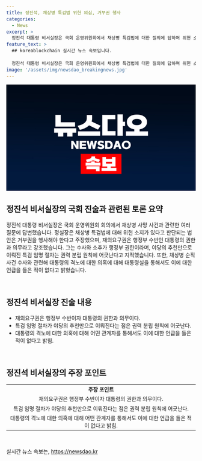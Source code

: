 ```yaml
---
title: 정진석, 채상병 특검법 위헌 의심, 거부권 행사
categories:
  - News
excerpt: >
  정진석 대통령 비서실장은 국회 운영위원회에서 채상병 특검법에 대한 질의에 답하며 위헌 소지가 있다고 판단되는 법안은 당연히 거부권을 행사해야 한다고 주장했다. 또한, 야당의 추천으로 이뤄진 특검 임명 절차는 권력 분립 원칙에 어긋난다는 견해를 제시했다. 또한, 윤석열 대통령의 격노 의혹에 대해 대통령실 어떤 관계자를 통해서도 대통령의 격노설이나 진노설 같은 얘기를 들은 바 없다고 밝혔다.
feature_text: >
  ## koreablockchain 실시간 뉴스 속보입니다.

  정진석 대통령 비서실장은 국회 운영위원회에서 채상병 특검법에 대한 질의에 답하며 위헌 소지가 있다고 판단되는 법안은 당연히 거부권을 행사해야 한다고 주장했다. 또한, 야당의 추천으로 이뤄진 특검 임명 절차는 권력 분립 원칙에 어긋난다는 견해를 제시했다. 또한, 윤석열 대통령의 격노 의혹에 대해 대통령실 어떤 관계자를 통해서도 대통령의 격노설이나 진노설 같은 얘기를 들은 바 없다고 밝혔다.
image: '/assets/img/newsdao_breakingnews.jpg'
---
```


<p><img src="/assets/img/newsdao_breakingnews.jpg" alt="koreablockchain 속보" /></p>

<h2 data-ke-size="size26">정진석 비서실장의 국회 진술과 관련된 토론 요약</h2>

<p>정진석 대통령 비서실장은 국회 운영위원회 회의에서 채상병 사망 사건과 관련한 여러 질문에 답변했습니다. 정실장은 채상병 특검법에 대해 위헌 소지가 있다고 판단되는 법안은 거부권을 행사해야 한다고 주장했으며, 재의요구권은 행정부 수반인 대통령의 권한과 의무라고 강조했습니다. 그는 수사와 소추가 행정부 권한이라며, 야당의 추천만으로 이뤄진 특검 임명 절차는 권력 분립 원칙에 어긋난다고 지적했습니다. 또한, 채상병 순직 사건 수사와 관련해 대통령의 격노에 대한 의혹에 대해 대통령실을 통해서도 이에 대한 언급을 들은 적이 없다고 밝혔습니다.</p>

<p data-ke-size="size16">&nbsp;</p>

<h2 data-ke-size="size26">정진석 비서실장 진술 내용</h2>

<ul>
  <li>재의요구권은 행정부 수반이자 대통령의 권한과 의무이다.</li>
  <li>특검 임명 절차가 야당의 추천만으로 이뤄진다는 점은 권력 분립 원칙에 어긋난다.</li>
  <li>대통령의 격노에 대한 의혹에 대해 어떤 관계자를 통해서도 이에 대한 언급을 들은 적이 없다고 밝힘.</li>
</ul>

<p data-ke-size="size16">&nbsp;</p>

<h2 data-ke-size="size26">정진석 비서실장의 주장 포인트</h2>

<table>
  <tr>
    <td style="text-align: center; height: 17px;"><b>주장 포인트</b></td>
  </tr>
  <tr>
    <td style="text-align: center; height: 17px;">재의요구권은 행정부 수반이자 대통령의 권한과 의무이다.</td>
  </tr>
  <tr>
    <td style="text-align: center; height: 17px;">특검 임명 절차가 야당의 추천만으로 이뤄진다는 점은 권력 분립 원칙에 어긋난다.</td>
  </tr>
  <tr>
  <td style="text-align: center; height: 17px;">대통령의 격노에 대한 의혹에 대해 어떤 관계자를 통해서도 이에 대한 언급을 들은 적이 없다고 밝힘.</td>
  </tr>
</table>

<p data-ke-size="size16">&nbsp;</p>
실시간 뉴스 속보는, <a href="https://newsdao.kr" rel="dofollow">https://newsdao.kr</a>


